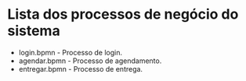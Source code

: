 # Lista dos processos de negócio do sistema

* login.bpmn - Processo de login.
* agendar.bpmn - Processo de agendamento.
* entregar.bpmn - Processo de entrega.
